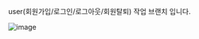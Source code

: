 user(회원가입/로그인/로그아웃/회원탈퇴) 작업 브랜치 입니다.

![image](https://github.com/SuperCoding24/shoppingmall_backend/assets/93923066/1d1317b8-8fa3-49b3-a97f-8f06e400a3cd)
